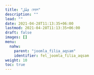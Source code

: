 ```yaml
---
title: "فِعْل ফেয়ল"
description: ""
lead: ""
date: 2021-04-28T11:13:35+06:00
lastmod: 2021-04-28T11:13:35+06:00
draft: false
images: []
menu: 
  nahw:
    parent: "joomla_filia_aqsam"
    identifier: fel_joomla_filia_aqsam
weight: 10
toc: true
---
```


